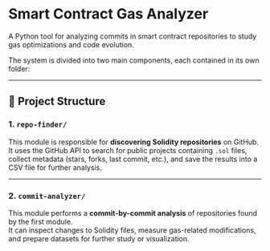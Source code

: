 # Smart Contract Gas Analyzer

A Python tool for analyzing commits in smart contract repositories to study gas optimizations and code evolution.

The system is divided into two main components, each contained in its own folder:

---

## 📁 Project Structure

### 1. `repo-finder/`
This module is responsible for **discovering Solidity repositories** on GitHub.  
It uses the GitHub API to search for public projects containing `.sol` files, collect metadata (stars, forks, last commit, etc.), and save the results into a CSV file for further analysis.

---

### 2. `commit-analyzer/`
This module performs a **commit-by-commit analysis** of repositories found by the first module.  
It can inspect changes to Solidity files, measure gas-related modifications, and prepare datasets for further study or visualization.
